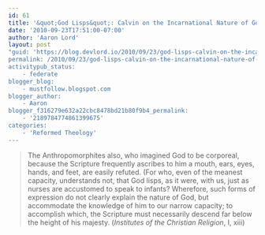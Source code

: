```yaml
---
id: 61
title: '&quot;God Lisps&quot;: Calvin on the Incarnational Nature of God&#8217;s Word'
date: '2010-09-23T17:51:00-07:00'
author: 'Aaron Lord'
layout: post
"guid: 'https://blog.devlord.io/2010/09/23/god-lisps-calvin-on-the-incarnational-nature-of-gods-word/'
permalink: /2010/09/23/god-lisps-calvin-on-the-incarnational-nature-of-gods-word/
activitypub_status:
    - federate
blogger_blog:
    - mustfollow.blogspot.com
blogger_author:
    - Aaron
blogger_f316279e632a22cbc8478bd21b80f9b4_permalink:
    - '2189784774861399675'
categories:
    - 'Reformed Theology'
---
```


<blockquote>The Anthropomorphites also, who imagined God to be corporeal, because the Scripture frequently ascribes to him a mouth, ears, eyes, hands, and feet, are easily refuted. (For who, even of the meanest capacity, understands not, that God lisps, as it were, with us, just as nurses are accustomed to speak to infants? Wherefore, such forms of expression do not clearly explain the nature of God, but accommodate the knowledge of him to our narrow capacity; to accomplish which, the Scripture must necessarily descend far below the height of his majesty.  (<i>Institutes of the Christian Religion</i>, I, xiii)</blockquote><div class="blogger-post-footer"></div>